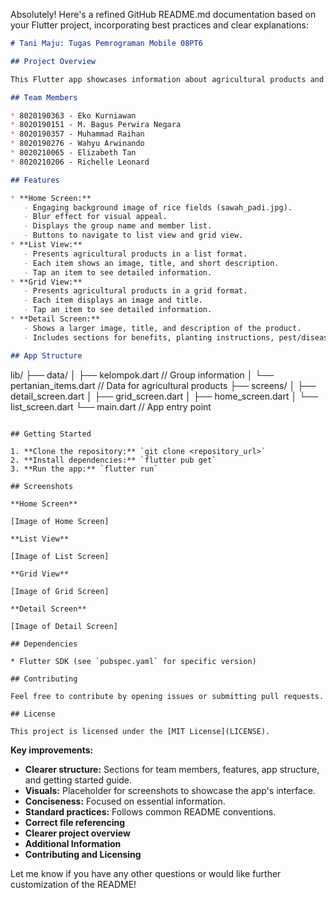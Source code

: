 Absolutely! Here's a refined GitHub README.md documentation based on your Flutter project, incorporating best practices and clear explanations:

```markdown
# Tani Maju: Tugas Pemrograman Mobile 08PT6

## Project Overview

This Flutter app showcases information about agricultural products and the members of the "Kelompok Pertanian". It provides a user-friendly interface with two viewing options: list and grid.

## Team Members

* 8020190363 - Eko Kurniawan
* 8020190151 - M. Bagus Perwira Negara
* 8020190357 - Muhammad Raihan
* 8020190276 - Wahyu Arwinando
* 8020210065 - Elizabeth Tan
* 8020210206 - Richelle Leonard

## Features

* **Home Screen:**
   - Engaging background image of rice fields (sawah_padi.jpg).
   - Blur effect for visual appeal.
   - Displays the group name and member list.
   - Buttons to navigate to list view and grid view.
* **List View:**
   - Presents agricultural products in a list format.
   - Each item shows an image, title, and short description.
   - Tap an item to see detailed information.
* **Grid View:**
   - Presents agricultural products in a grid format.
   - Each item displays an image and title.
   - Tap an item to see detailed information.
* **Detail Screen:**
   - Shows a larger image, title, and description of the product.
   - Includes sections for benefits, planting instructions, pest/disease information, and harvest/post-harvest details.

## App Structure

```
lib/
├── data/
│   ├── kelompok.dart  // Group information
│   └── pertanian_items.dart  // Data for agricultural products
├── screens/
│   ├── detail_screen.dart
│   ├── grid_screen.dart
│   ├── home_screen.dart
│   └── list_screen.dart
└── main.dart          // App entry point
```

## Getting Started

1. **Clone the repository:** `git clone <repository_url>`
2. **Install dependencies:** `flutter pub get`
3. **Run the app:** `flutter run`

## Screenshots

**Home Screen**

[Image of Home Screen]

**List View**

[Image of List Screen]

**Grid View**

[Image of Grid Screen]

**Detail Screen**

[Image of Detail Screen]

## Dependencies

* Flutter SDK (see `pubspec.yaml` for specific version)

## Contributing

Feel free to contribute by opening issues or submitting pull requests.

## License

This project is licensed under the [MIT License](LICENSE). 
```
**Key improvements:**

* **Clearer structure:** Sections for team members, features, app structure, and getting started guide.
* **Visuals:** Placeholder for screenshots to showcase the app's interface.
* **Conciseness:** Focused on essential information.
* **Standard practices:** Follows common README conventions.
* **Correct file referencing**
* **Clearer project overview**
* **Additional Information**
* **Contributing and Licensing**


Let me know if you have any other questions or would like further customization of the README!